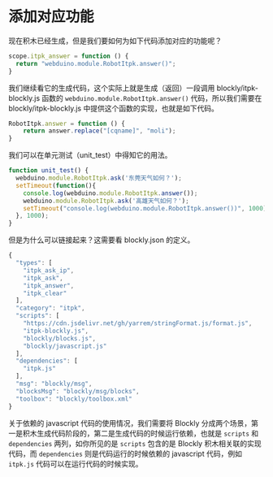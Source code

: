 # 添加对应功能

现在积木已经生成，但是我们要如何为如下代码添加对应的功能呢？

```javascript
scope.itpk_answer = function () {
  return "webduino.module.RobotItpk.answer()";
}
```

我们继续看它的生成代码，这个实际上就是生成（返回）一段调用 blockly/itpk-blockly.js 函数的 `webduino.module.RobotItpk.answer()` 代码，所以我们需要在 blockly/itpk-blockly.js 中提供这个函数的实现，也就是如下代码。

```javascript
RobotItpk.answer = function () {
    return answer.replace("[cqname]", "moli");
}
```

我们可以在单元测试（unit_test）中得知它的用法。

```javascript
function unit_test() {
  webduino.module.RobotItpk.ask('东莞天气如何？');
  setTimeout(function(){
    console.log(webduino.module.RobotItpk.answer());
    webduino.module.RobotItpk.ask('高雄天气如何？');
    setTimeout("console.log(webduino.module.RobotItpk.answer())", 1000);
  }, 1000);
}
```

但是为什么可以链接起来？这需要看 blockly.json 的定义。

```javascript
{
  "types": [
    "itpk_ask_ip",
    "itpk_ask",
    "itpk_answer",
    "itpk_clear"
  ],
  "category": "itpk",
  "scripts": [
    "https://cdn.jsdelivr.net/gh/yarrem/stringFormat.js/format.js",
    "itpk-blockly.js",
    "blockly/blocks.js",
    "blockly/javascript.js"
  ],
  "dependencies": [
    "itpk.js"
  ],
  "msg": "blockly/msg",
  "blocksMsg": "blockly/msg/blocks",
  "toolbox": "blockly/toolbox.xml"
}
```

关于依赖的 javascript 代码的使用情况，我们需要将 Blockly 分成两个场景，第一是积木生成代码阶段的，第二是生成代码的时候运行依赖，也就是 `scripts` 和 `dependencies` 两列，如你所见的是 `scripts` 包含的是 Blockly 积木相关联的实现代码，而 `dependencies` 则是代码运行的时候依赖的 javascript 代码，例如 `itpk.js` 代码可以在运行代码的时候实现。
